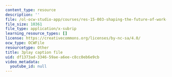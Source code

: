 ```yaml
---
content_type: resource
description: ''
file: /ol-ocw-studio-app/courses/res-15-003-shaping-the-future-of-work-15-662x-spring-2016/df1373ad334659aea6eec8cc0eb6e9cb_Gr_MZYzAWGI.vtt
file_size: 10361
file_type: application/x-subrip
learning_resource_types: []
license: https://creativecommons.org/licenses/by-nc-sa/4.0/
ocw_type: OCWFile
resourcetype: Other
title: 3play caption file
uid: df1373ad-3346-59ae-a6ee-c8cc0eb6e9cb
video_metadata:
  youtube_id: null
---
```

